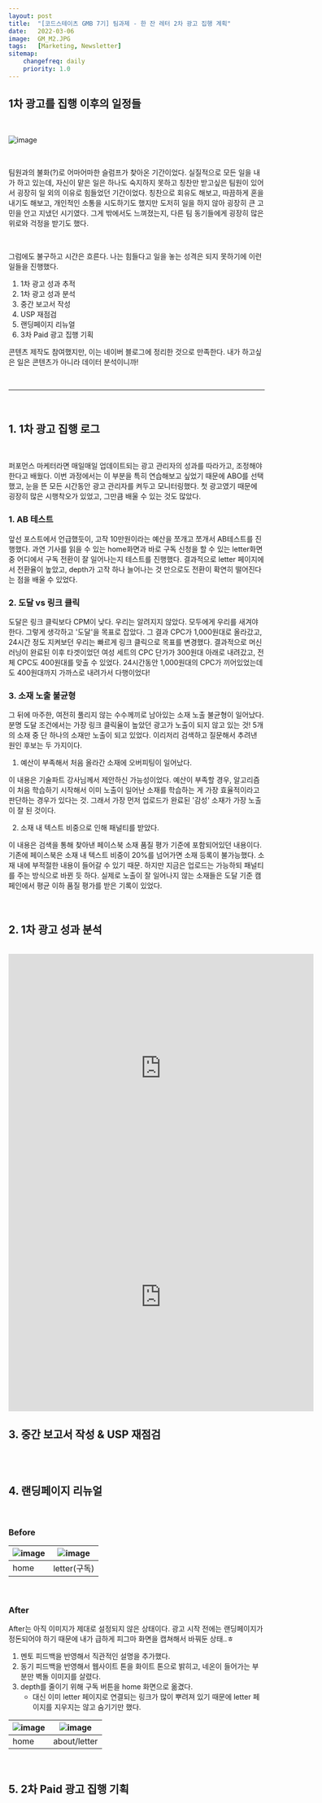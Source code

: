 ```yaml
---
layout: post
title:  "[코드스테이츠 GMB 7기] 팀과제 - 한 잔 레터 2차 광고 집행 계획"
date:   2022-03-06
image:  GM_M2.JPG
tags:   [Marketing, Newsletter]
sitemap:
    changefreq: daily
    priority: 1.0
---
```


## 1차 광고를 집행 이후의 일정들

<br>

![image](https://user-images.githubusercontent.com/39390943/156898234-a1530a48-bd61-45f3-93a8-ea7094fd3b3e.png)

<br>

팀원과의 불화(?)로 어마어마한 슬럼프가 찾아온 기간이었다. 실질적으로 모든 일을 내가 하고 있는데, 자신이 맡은 일은 하나도 숙지하지 못하고 칭찬만 받고싶은 팀원이 있어서 굉장히 일 외의 이유로 힘들었던 기간이었다. 칭찬으로 회유도 해보고, 따끔하게 혼을 내기도 해보고, 개인적인 소통을 시도하기도 했지만 도저히 일을 하지 않아 굉장히 큰 고민을 안고 지냈던 시기였다. 그게 밖에서도 느껴졌는지, 다른 팀 동기들에게 굉장히 많은 위로와 걱정을 받기도 했다.  

<br>

그럼에도 불구하고 시간은 흐른다. 나는 힘들다고 일을 놓는 성격은 되지 못하기에 이런 일들을 진행했다.  

1. 1차 광고 성과 추적
2. 1차 광고 성과 분석
3. 중간 보고서 작성
4. USP 재점검
5. 랜딩페이지 리뉴얼
6. 3차 Paid 광고 집행 기획

콘텐츠 제작도 참여했지만, 이는 네이버 블로그에 정리한 것으로 만족한다. 내가 하고싶은 일은 콘텐츠가 아니라 데이터 분석이니까!  

<br>

---

<br>

## 1. 1차 광고 집행 로그

<br>

퍼포먼스 마케터라면 매일매일 업데이트되는 광고 관리자의 성과를 따라가고, 조정해야 한다고 배웠다. 이번 과정에서는 이 부분을 특히 연습해보고 싶었기 때문에 ABO를 선택했고, 눈을 뜬 모든 시간동안 광고 관리자를 켜두고 모니터링했다. 첫 광고였기 때문에 굉장히 많은 시행착오가 있었고, 그만큼 배울 수 있는 것도 많았다.  

### 1. AB 테스트

앞선 포스트에서 언급했듯이, 고작 10만원이라는 예산을 쪼개고 쪼개서 AB테스트를 진행했다. 과연 기사를 읽을 수 있는 home화면과 바로 구독 신청을 할 수 있는 letter화면 중 어디에서 구독 전환이 잘 일어나는지 테스트를 진행했다. 결과적으로 letter 페이지에서 전환율이 높았고, depth가 고작 하나 늘어나는 것 만으로도 전환이 확연히 떨어진다는 점을 배울 수 있었다.  

### 2. 도달 vs 링크 클릭

도달은 링크 클릭보다 CPM이 낮다. 우리는 알려지지 않았다. 모두에게 우리를 새겨야한다. 그렇게 생각하고 '도달'을 목표로 잡았다. 그 결과 CPC가 1,000원대로 올라갔고, 24시간 정도 지켜보던 우리는 빠르게 링크 클릭으로 목표를 변경했다. 결과적으로 머신러닝이 완료된 이후 타겟이었던 여성 세트의 CPC 단가가 300원대 아래로 내려갔고, 전체 CPC도 400원대를 맞출 수 있었다. 24시간동안 1,000원대의 CPC가 끼어있었는데도 400원대까지 가까스로 내려가서 다행이었다!  

### 3. 소재 노출 불균형

그 뒤에 마주한, 여전히 풀리지 않는 수수께끼로 남아있는 소재 노출 불균형이 일어났다. 분명 도달 조건에서는 가장 링크 클릭율이 높았던 광고가 노출이 되지 않고 있는 것! 5개의 소재 중 단 하나의 소재만 노출이 되고 있었다. 이리저리 검색하고 질문해서 추려낸 원인 후보는 두 가지이다.  

1. 예산이 부족해서 처음 올라간 소재에 오버피팅이 일어났다.

이 내용은 기술파트 강사님께서 제안하신 가능성이었다. 예산이 부족할 경우, 알고리즘이 처음 학습하기 시작해서 이미 노출이 일어난 소재를 학습하는 게 가장 효율적이라고 판단하는 경우가 있다는 것. 그래서 가장 먼저 업로드가 완료된 '감성' 소재가 가장 노출이 잘 된 것이다.  

2. 소재 내 텍스트 비중으로 인해 패널티를 받았다.

이 내용은 검색을 통해 찾아낸 페이스북 소재 품질 평가 기준에 포함되어있던 내용이다. 기존에 페이스북은 소재 내 텍스트 비중이 20%를 넘어가면 소재 등록이 불가능했다. 소재 내에 부적절한 내용이 들어갈 수 있기 때문. 하지만 지금은 업로드는 가능하되 패널티를 주는 방식으로 바뀐 듯 하다. 실제로 노출이 잘 일어나지 않는 소재들은 도달 기준 캠페인에서 평균 이하 품질 평가를 받은 기록이 있었다.  

<br>

## 2. 1차 광고 성과 분석

<br>

<iframe width="600" height="450" src="https://datastudio.google.com/embed/reporting/190b88e3-9158-4149-b0e1-e6cb8dfb14c6/page/ggomC" frameborder="0" style="border:0" allowfullscreen></iframe>

<iframe width="600" height="450" src="https://datastudio.google.com/embed/reporting/0dd67efc-3cd1-4703-931e-63bbc3a6f803/page/xDvmC" frameborder="0" style="border:0" allowfullscreen></iframe>

<br>

## 3. 중간 보고서 작성 & USP 재점검

<br>



<br>

## 4. 랜딩페이지 리뉴얼

<br>

### Before

![image](https://user-images.githubusercontent.com/39390943/154831762-d4a34ff7-8e1a-4d7f-99b7-82b4c38e49b0.png) | ![image](https://user-images.githubusercontent.com/39390943/154831728-7007ec59-068b-47d1-b018-20595a634db9.png)
---|---
home | letter(구독)

<br>

### After

After는 아직 이미지가 제대로 설정되지 않은 상태이다. 광고 시작 전에는 랜딩페이지가 정돈되어야 하기 때문에 내가 급하게 피그마 화면을 캡쳐해서 바꿔둔 상태..ㅎ

1. 멘토 피드백을 반영해서 직관적인 설명을 추가했다.
2. 동기 피드백을 반영해서 웹사이트 톤을 화이트 톤으로 밝히고, 네온이 들어가는 부분만 벽돌 이미지를 살렸다.
3. depth를 줄이기 위해 구독 버튼을 home 화면으로 옮겼다.
   - 대신 이미 letter 페이지로 연결되는 링크가 많이 뿌려져 있기 때문에 letter 페이지를 지우지는 않고 숨기기만 했다.

![image](https://user-images.githubusercontent.com/39390943/156898866-3bb1c26f-b557-4a85-b57c-59c3dc45b786.png) | ![image](https://user-images.githubusercontent.com/39390943/156898878-d326c771-d14c-4497-9bef-55d06e398c67.png)
---|---
home | about/letter

<br>

## 5. 2차 Paid 광고 집행 기획

<br>


